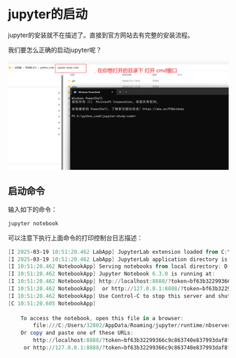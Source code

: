 # jupyter的启动

jupyter的安装就不在描述了。直接到官方网站去有完整的安装流程。

我们要怎么正确的启动jupyter呢？

![image-20250319105055289](demo01_2025_03_19_01.assets/image-20250319105055289.png)



## 启动命令

输入如下的命令：

```powershell
jupyter notebook
```



可以注意下执行上面命令的打印控制台日志描述：

```powershell
[I 2025-03-19 10:51:20.462 LabApp] JupyterLab extension loaded from C:\Users\32802\anaconda3\lib\site-packages\jupyterlab
[I 2025-03-19 10:51:20.462 LabApp] JupyterLab application directory is C:\Users\32802\anaconda3\share\jupyter\lab
[I 10:51:20.462 NotebookApp] Serving notebooks from local directory: D:\python_code\jupyter-study-code
[I 10:51:20.462 NotebookApp] Jupyter Notebook 6.3.0 is running at:
[I 10:51:20.462 NotebookApp] http://localhost:8888/?token=bf63b32299366c9c863740e837993daf8fba99a55fd249dd
[I 10:51:20.462 NotebookApp]  or http://127.0.0.1:8888/?token=bf63b32299366c9c863740e837993daf8fba99a55fd249dd
[I 10:51:20.462 NotebookApp] Use Control-C to stop this server and shut down all kernels (twice to skip confirmation).
[C 10:51:20.605 NotebookApp]

    To access the notebook, open this file in a browser:
        file:///C:/Users/32802/AppData/Roaming/jupyter/runtime/nbserver-70268-open.html
    Or copy and paste one of these URLs:
        http://localhost:8888/?token=bf63b32299366c9c863740e837993daf8fba99a55fd249dd
     or http://127.0.0.1:8888/?token=bf63b32299366c9c863740e837993daf8fba99a55fd249dd

```



















